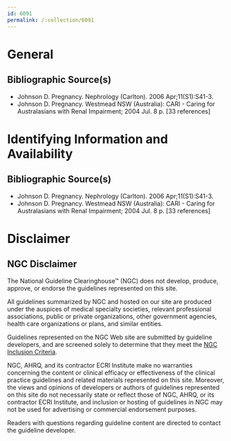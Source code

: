 ```yaml
---
id: 6091
permalink: /:collection/6091
---
```


# General

## Bibliographic Source(s)

- Johnson D. Pregnancy. Nephrology (Carlton). 2006 Apr;11(S1):S41-3.
- Johnson D. Pregnancy. Westmead NSW (Australia): CARI - Caring for Australasians with Renal Impairment; 2004 Jul. 8 p. [33 references]

# Identifying Information and Availability

## Bibliographic Source(s)

- Johnson D. Pregnancy. Nephrology (Carlton). 2006 Apr;11(S1):S41-3.
- Johnson D. Pregnancy. Westmead NSW (Australia): CARI - Caring for Australasians with Renal Impairment; 2004 Jul. 8 p. [33 references]

# Disclaimer

## NGC Disclaimer

The National Guideline Clearinghouse™ (NGC) does not develop, produce, approve, or endorse the guidelines represented on this site.

All guidelines summarized by NGC and hosted on our site are produced under the auspices of medical specialty societies, relevant professional associations, public or private organizations, other government agencies, health care organizations or plans, and similar entities.

Guidelines represented on the NGC Web site are submitted by guideline developers, and are screened solely to determine that they meet the [NGC Inclusion Criteria](/help-and-about/summaries/inclusion-criteria).

NGC, AHRQ, and its contractor ECRI Institute make no warranties concerning the content or clinical efficacy or effectiveness of the clinical practice guidelines and related materials represented on this site. Moreover, the views and opinions of developers or authors of guidelines represented on this site do not necessarily state or reflect those of NGC, AHRQ, or its contractor ECRI Institute, and inclusion or hosting of guidelines in NGC may not be used for advertising or commercial endorsement purposes.

Readers with questions regarding guideline content are directed to contact the guideline developer.

